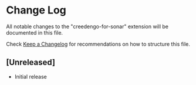 # Change Log

All notable changes to the "creedengo-for-sonar" extension will be documented in this file.

Check [Keep a Changelog](http://keepachangelog.com/) for recommendations on how to structure this file.

## [Unreleased]

- Initial release